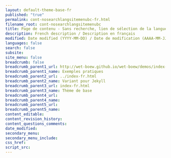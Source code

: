 ```yaml
---
layout: default-theme-base-fr
published: "true"
permalink: cont-nosearchlangsitemenubc-fr.html
filename_root: cont-nosearchlangsitemenubc
title: Page de contenu - Sans recherche, lien de sélection de la langue, menu du site ou fil d'Ariane - Thème de base
description: French description / Description en français
modified: Date modified (YYYY-MM-DD) / Date de modification (AAAA-MM-JJ)
languages: false
search: false
subsite:
site_menu: false
breadcrumb: false
breadcrumb_parent1_url: http://wet-boew.github.io/wet-boew/demos/index-fra.html
breadcrumb_parent1_name: Exemples pratiques
breadcrumb_parent2_url: ../index-fr.html
breadcrumb_parent2_name: Variant pour Jekyll
breadcrumb_parent3_url: index-fr.html
breadcrumb_parent3_name: Thème de base
breadcrumb_parent4_url:
breadcrumb_parent4_name:
breadcrumb_parent5_url:
breadcrumb_parent5_name:
content_editable:
content_revision_history:
content_questions_comments:
date_modified:
secondary_menu:
secondary_menu_include:
css_href:
script_src:
---
```


